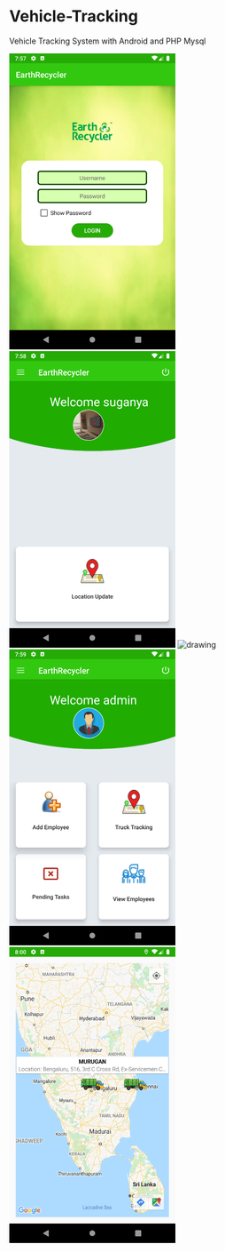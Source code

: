 # Vehicle-Tracking
Vehicle Tracking System with Android and PHP Mysql


<img src="https://github.com/suganya-balasundaram/Vehicle-Tracking/blob/main/Screenshot_1606400856.png" alt="drawing" width="300"/>       <img src="https://github.com/suganya-balasundaram/Vehicle-Tracking/blob/main/Screenshot_1606400924.png" alt="drawing" width="300"/>      <img src="https://github.com/suganya-balasundaram/Vehicle-Tracking/blob/main/Screenshot_1606400960.png.png" alt="drawing" width="300"/>    <img src="https://github.com/suganya-balasundaram/Vehicle-Tracking/blob/main/Screenshot_1606400990.png" alt="drawing" width="300"/>    <img src="https://github.com/suganya-balasundaram/Vehicle-Tracking/blob/main/Screenshot_1606401031.png" alt="drawing" width="300"/>    
